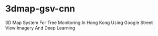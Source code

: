 # 3dmap-gsv-cnn
 3D Map System For Tree Monitoring In Hong Kong Using Google Street View Imagery And Deep Learning
